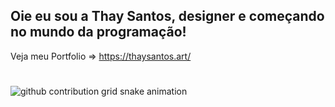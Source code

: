 ## Oie eu sou a Thay Santos, designer e começando no mundo da programação!

Veja meu Portfolio => https://thaysantos.art/

#

<picture align="center">
  <source media="(prefers-color-scheme: dark)" srcset="https://raw.githubusercontent.com/mari4souza/mari4souza/output/github-contribution-grid-snake-dark.svg">
  <source media="(prefers-color-scheme: light)" srcset="https://raw.githubusercontent.com/MonoThay/MonoThay/output/github-contribution-grid-snake-dark.svg">
  <img align="center" alt="github contribution grid snake animation" src="https://raw.githubusercontent.com/MonoThay/MonoTha/output/github-contribution-grid-snake.svg">
</picture>
